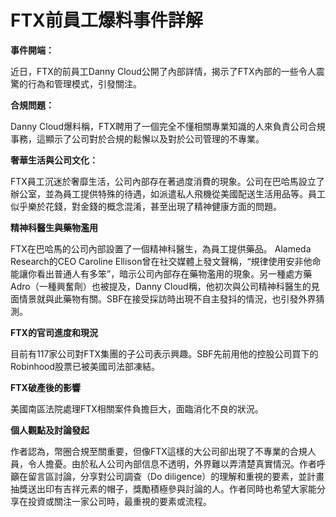 # FTX前員工爆料事件詳解

**事件開端：**

近日，FTX的前員工Danny Cloud公開了內部詳情，揭示了FTX內部的一些令人震驚的行為和管理模式，引發關注。

**合規問題：**

Danny Cloud爆料稱，FTX聘用了一個完全不懂相關專業知識的人來負責公司合規事務，這顯示了公司對於合規的鬆懈以及對於公司管理的不專業。

**奢華生活與公司文化：**

FTX員工沉迷於奢靡生活，公司內部存在著過度消費的現象。公司在巴哈馬設立了辦公室，並為員工提供特殊的待遇，如派遣私人飛機從美國配送生活用品等。員工似乎樂於花錢，對金錢的概念混淆，甚至出現了精神健康方面的問題。

**精神科醫生與藥物濫用**

FTX在巴哈馬的公司內部設置了一個精神科醫生，為員工提供藥品。 Alameda Research的CEO Caroline Ellison曾在社交媒體上發文聲稱，“規律使用安非他命能讓你看出普通人有多笨”，暗示公司內部存在藥物濫用的現象。另一種處方藥Adro（一種興奮劑）也被提及，Danny Cloud稱，他初次與公司精神科醫生的見面情景就與此藥物有關。SBF在接受採訪時出現不自主發抖的情況，也引發外界猜測。

**FTX的官司進度和現況**

目前有117家公司對FTX集團的子公司表示興趣。SBF先前用他的控股公司買下的Robinhood股票已被美國司法部凍結。

**FTX破產後的影響**

美國南區法院處理FTX相關案件負擔巨大，面臨消化不良的狀況。

**個人觀點及討論發起**

作者認為，幣圈合規至關重要，但像FTX這樣的大公司卻出現了不專業的合規人員，令人擔憂。由於私人公司內部信息不透明，外界難以弄清楚真實情況。作者呼籲在留言區討論，分享對公司調查（Do diligence）的理解和重視的要素，並計畫抽獎送出印有吉祥元素的帽子，獎勵積極參與討論的人。作者同時也希望大家能分享在投資或關注一家公司時，最重視的要素或流程。